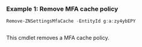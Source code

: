 ### Example 1: Remove MFA cache policy
```powershell
Remove-ZNSettingsMfaCache -EntityId g:a:zy4ybEPY
```

```output

```

This cmdlet removes a MFA cache policy.